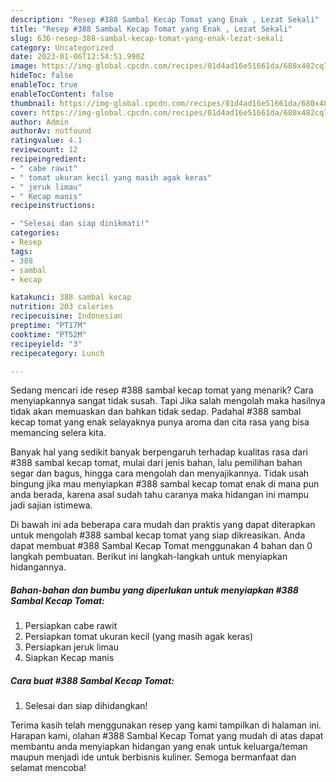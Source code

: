 ```yaml
---
description: "Resep #388 Sambal Kecap Tomat yang Enak , Lezat Sekali"
title: "Resep #388 Sambal Kecap Tomat yang Enak , Lezat Sekali"
slug: 636-resep-388-sambal-kecap-tomat-yang-enak-lezat-sekali
category: Uncategorized
date: 2023-01-06T12:54:51.990Z
image: https://img-global.cpcdn.com/recipes/01d4ad16e51661da/680x482cq70/388-sambal-kecap-tomat-foto-resep-utama.jpg
hideToc: false
enableToc: true
enableTocContent: false
thumbnail: https://img-global.cpcdn.com/recipes/01d4ad16e51661da/680x482cq70/388-sambal-kecap-tomat-foto-resep-utama.jpg
cover: https://img-global.cpcdn.com/recipes/01d4ad16e51661da/680x482cq70/388-sambal-kecap-tomat-foto-resep-utama.jpg
author: Admin
authorAv: notfound
ratingvalue: 4.1
reviewcount: 12
recipeingredient:
- " cabe rawit"
- " tomat ukuran kecil yang masih agak keras"
- " jeruk limau"
- " Kecap manis"
recipeinstructions:

- "Selesai dan siap dinikmati!"
categories:
- Resep
tags:
- 388
- sambal
- kecap

katakunci: 388 sambal kecap 
nutrition: 203 calories
recipecuisine: Indonesian
preptime: "PT17M"
cooktime: "PT52M"
recipeyield: "3"
recipecategory: Lunch

---
```



Sedang mencari ide resep #388 sambal kecap tomat yang menarik? Cara menyiapkannya sangat tidak susah. Tapi Jika salah mengolah maka hasilnya tidak akan memuaskan dan bahkan tidak sedap. Padahal #388 sambal kecap tomat yang enak selayaknya punya aroma dan cita rasa yang bisa memancing selera kita.


Banyak hal yang sedikit banyak berpengaruh terhadap kualitas rasa dari #388 sambal kecap tomat, mulai dari jenis bahan, lalu pemilihan bahan segar dan bagus, hingga cara mengolah dan menyajikannya. Tidak usah bingung jika mau menyiapkan #388 sambal kecap tomat enak di mana pun anda berada, karena asal sudah tahu caranya maka hidangan ini mampu jadi sajian istimewa.




Di bawah ini ada beberapa cara mudah dan praktis yang dapat diterapkan untuk mengolah #388 sambal kecap tomat yang siap dikreasikan. Anda dapat membuat #388 Sambal Kecap Tomat menggunakan 4 bahan dan 0 langkah pembuatan. Berikut ini langkah-langkah untuk menyiapkan hidangannya.

<!--inarticleads1-->

##### Bahan-bahan dan bumbu yang diperlukan untuk menyiapkan #388 Sambal Kecap Tomat:

1. Persiapkan  cabe rawit
1. Persiapkan  tomat ukuran kecil (yang masih agak keras)
1. Persiapkan  jeruk limau
1. Siapkan  Kecap manis




<!--inarticleads2-->

##### Cara buat #388 Sambal Kecap Tomat:


1. Selesai dan siap dihidangkan!



Terima kasih telah menggunakan resep yang kami tampilkan di halaman ini. Harapan kami, olahan #388 Sambal Kecap Tomat yang mudah di atas dapat membantu anda menyiapkan hidangan yang enak untuk keluarga/teman maupun menjadi ide untuk berbisnis kuliner. Semoga bermanfaat dan selamat mencoba!
